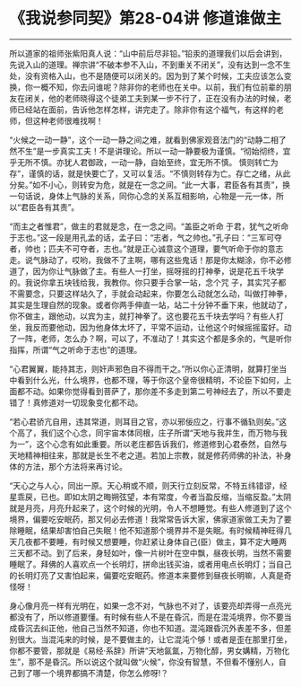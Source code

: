 # 《我说参同契》第28-04讲 修道谁做主

------

所以道家的祖师张紫阳真人说：“山中前后尽非铅。”铅汞的道理我们以后会讲到，先说入山的道理。禅宗讲“不破本参不入山，不到重关不闭关”，没有达到一念不生处，没有资格入山，也不是随便可以闭关的。因为到了某个时候，工夫应该怎么变换，你一概不知，你去问谁呢？除非你的老师也在关中。以前，我们有位前辈的朋友在闭关，他的老师晓得这个徒弟工夫到某一步不行了，正在没有办法的时候，老师已经站在面前，告诉他怎样怎样，讲完走了。除非你有这个福气，有这样的老师，但这种老师很难找啊！

“火候之一动一静”，这个一动一静之间之难，就看到佛家观音法门的“动静二相了然不生”是一步真实工夫！不是讲理论。所以一动一静要极为谨慎。“彻始彻终，宜乎无所不慎。亦犹人君御政，一动一静，自始至终，宜无所不慎。 慎则转亡为存”，谨慎的话，就是快要亡了，又可以复活。“不慎则转存为亡。存亡之绪，从此分矣。”如不小心，则转安为危，就是在一念之间。“此一大事，君臣各有其责”，换一句话说，身体上气脉的关系，同你心念的关系互相影响，心物是一元一体，所以“君臣各有其责”。

“而主之者惟君”，做主的君就是念，在一念之间。“盖臣之听命 于君，犹气之听命于志也。”这一段是用孔孟的话，孟子曰：“志者，气之帅也。”孔子曰：“三军可夺者，帅也；匹夫不可夺者，志也。”就是正心诚意这个道理，要气听命于你的意志走。说气脉动了，哎哟，我做不了主啊，哪有这些鬼话！那是你太糊涂，你不必修道了，因为你让气脉做了主。有些人一打坐，摇呀摇的打神拳，说是花五千块学的。我说你拿五块钱给我，我教你。你只要手合掌一站，念个咒 子，其实咒子都不需要念，只要这样站久了，手就会动起来，你要怎么动就怎么动，叫做打神拳，其实是生理自然的现象。或者你两手伸直一站，站二十分钟不垂下来，他就动了，你不做主，跟他动，以宾为主，就打神拳了。这也要花五千块去学吗？有些人打坐，我反而要他动，因为他身体太坏了，平常不运动，让他这个时候摇摇蛮好。动了一阵，老师，怎么办？啊，可以了，不准动了！其实这个都是多余的，气是听你指挥，所谓“气之听命于志也”的道理。

“心君翼翼，能持其志，则奸声邪色自不得而干之。”所以你心正清明，就算打坐当中看到什么光，什么境界，也都不理，等于你这个皇帝很精明，不论臣下如何，上面都不动。如果你觉得看到菩萨了，那你差不多走到第二号神经去了，所以不要走错了！真修道对一切现象变化都不动。

“若心君骄亢自用，违其常道，则耳目之官，亦以邪佞应之，行事不循轨则矣。”这个高了，我们这个心念，同宇宙本体同根，庄子所谓“天地与我并生，而万物与我为一”，这个心念有如此重要。所以老庄都告诉我们，修道修到心君泰然，自然与天地精神相往来，那就是长生不老之道。若加上宗教，就是修药师佛的补法，补身体的方法，那个方法将来再讨论。

“天心之与人心，同出一原。天心稍或不顺，则天行立刻反常，不特五纬错谬，经星乖戻，已也。即如太阴之晦朔弦望，本有常度，今者当盈反缩，当缩反盈。”太阴就是月亮，月亮升起来了，这个时候的光明，令人不想睡觉。有些人修道到了这个境界，偏要吃安眠药，那又何必去修道！我常常告诉大家，佛家道家做工夫为了要除睡眠，结果却害怕自己失眠！他不知道那个境界并不是失眠。有时候精神旺得几天几夜都不要睡，有时候又想要睡，你赶紧让身体自己(臣）做主，算不定大睡两三天都不动。到了后来，身轻如叶，像一片树叶在空中飘，昼夜长明，当然不需要睡眠了。拜佛的人喜欢点一个长明灯，拼命出钱买油，或者用电点长明灯；当自己的长明灯亮了又害怕起来，偏要吃安眠药。修道本来要修到昼夜长明嘛，人真是奇怪呀！

身心像月亮一样有光明在，如果一念不对，气脉也不对了，该要亮却弄得一点亮光都没有了，所以修道要懂。有时候有些人不是在昏沉，而是在混沌境界，你不要当成昏沉去纠正他，他自己当然不知道，你也不知道。混沌跟昏沉外表差不多，但差别很大。当混沌来的时候，是不要做主的，让它混沌个够！或者是歪在那里打坐，你都不要管，那就是《易经·系辞》所讲“天地氤氲，万物化醇，男女媾精，万物化生”，那不是昏沉。所以说这个就叫做“火候”，你没有智慧，不但看不懂别人，自己到了哪一个境界都搞不清楚，你怎么修呀!？
